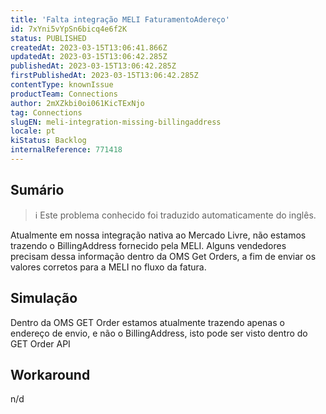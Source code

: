 ```yaml
---
title: 'Falta integração MELI FaturamentoAdereço'
id: 7xYni5vYpSn6bicq4e6f2K
status: PUBLISHED
createdAt: 2023-03-15T13:06:41.866Z
updatedAt: 2023-03-15T13:06:42.285Z
publishedAt: 2023-03-15T13:06:42.285Z
firstPublishedAt: 2023-03-15T13:06:42.285Z
contentType: knownIssue
productTeam: Connections
author: 2mXZkbi0oi061KicTExNjo
tag: Connections
slugEN: meli-integration-missing-billingaddress
locale: pt
kiStatus: Backlog
internalReference: 771418
---
```


## Sumário

>ℹ️ Este problema conhecido foi traduzido automaticamente do inglês.



Atualmente em nossa integração nativa ao Mercado Livre, não estamos trazendo o BillingAddress fornecido pela MELI. Alguns vendedores precisam dessa informação dentro da OMS Get Orders, a fim de enviar os valores corretos para a MELI no fluxo da fatura.


##

## Simulação



Dentro da OMS GET Order estamos atualmente trazendo apenas o endereço de envio, e não o BillingAddress, isto pode ser visto dentro do GET Order API


##

## Workaround


n/d





